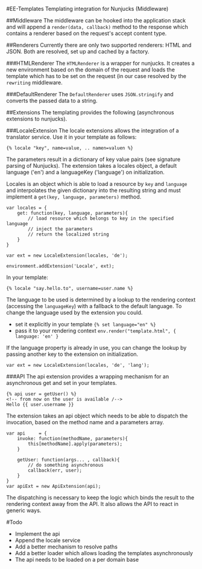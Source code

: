 #EE-Templates
Templating integration for Nunjucks (Middleware)

##Middleware
The middleware can be hooked into the application stack and will append a `render(data, callback)` method to the response
which contains a renderer based on the request's accept content type.

##Renderers
Currently there are only two supported renderers: HTML and JSON. Both are resolved, set up and cached by a factory.

###HTMLRenderer
The `HTMLRenderer` is a wrapper for nunjucks. It creates a new environment based on the domain of the request and loads
the template which has to be set on the request (in our case resolved by the `rewriting` middleware.

###DefaultRenderer
The `DefaultRenderer` uses `JSON.stringify` and converts the passed data to a string.

##Extensions
The templating provides the following (asynchronous extensions to nunjucks).

###LocaleExtension
The locale extensions allows the integration of a translator service. Use it in your template as follows:

    {% locale "key", name=value, .. namen=valuen %}

The parameters result in a dictionary of key value pairs (see signature parsing of Nunjucks). The extension takes a
locales object, a default language ('en') and a languageKey ('language') on initialization.

Locales is an object which is able to load a resource by `key` and `language` and interpolates the given dictionary
into the resulting string and must implement a `get(key, language, parameters)` method.

    var locales = {
        get: function(key, language, parameters){
            // load resource which belongs to key in the specified language
            // inject the parameters
            // return the localized string
        }
    }

    var ext = new LocaleExtension(locales, 'de');

    environment.addExtension('Locale', ext);

In your template:

    {% locale "say.hello.to", username=user.name %}

The language to be used is determined by a lookup to the rendering context (accessing the `languageKey`) with a fallback
to the default language. To change the language used by the extension you could.

  - set it explicitly in your template `{% set language="en" %}`
  - pass it to your rendering context `env.render("template.html", { language: 'en' }`

If the language property is already in use, you can change the lookup by passing another key to the extension on initialization.

    var ext = new LocaleExtension(locales, 'de', 'lang');

###API
The api extension provides a wrapping mechanism for an asynchronous get and set in your templates.

    {% api user = getUser() %}
    <!-- from now on the user is available /-->
    Hello {{ user.username }}

The extension takes an api object which needs to be able to dispatch the invocation, based on the method name and a parameters array.

    var api     = {
        invoke: function(methodName, parameters){
            this[methodName].apply(parameters);
        }

        getUser: function(args... , callback){
            // do something asynchronous
            callback(err, user);
        }
    }
    var apiExt = new ApiExtension(api);

The dispatching is necessary to keep the logic which binds the result to the rendering context away from the API. It also
allows the API to react in generic ways.

#Todo

  - Implement the api
  - Append the locale service
  - Add a better mechanism to resolve paths
  - Add a better loader which allows loading the templates asynchronously
  - The api needs to be loaded on a per domain base